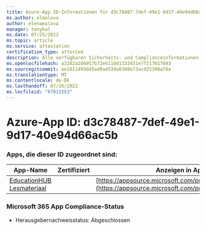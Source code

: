 ```yaml
---
title: Azure-App ID-Informationen für d3c78487-7def-49e1-9d17-40e94d66ac5b
ms.author: elmalova
author: elenamalova
manager: tonybal
ms.date: 07/25/2022
ms.topic: article
ms.service: attestation
certification_type: attested
description: Alle verfügbaren Sicherheits- und Complianceinformationen für d3c78487-7def-49e1-9d17-40e94d66ac5b.
ms.openlocfilehash: a3282a2d6957b72e6118d1333431e7f217017803
ms.sourcegitcommit: ee1611493dd5ad0ad53da0380e73acd25340a76e
ms.translationtype: MT
ms.contentlocale: de-DE
ms.lasthandoff: 07/26/2022
ms.locfileid: "67011553"
---
```

# <a name="azure-app-id-d3c78487-7def-49e1-9d17-40e94d66ac5b"></a>Azure-App ID: d3c78487-7def-49e1-9d17-40e94d66ac5b


### <a name="apps-associated-with-this-id"></a>Apps, die dieser ID zugeordnet sind:
| **App-Name** | **Zertifiziert** | **Anzeigen in AppSource** |
|--------------|---------------|-----------------------|
| [EducationHUB Lesmateriaal](../forward/WA200004326.md) |  | [https://appsource.microsoft.com/product/office/WA200004326](https://appsource.microsoft.com/product/office/WA200004326) |

### <a name="microsoft-365-app-compliance-status"></a>Microsoft 365 App Compliance-Status
- Herausgebernachweisstatus: Abgeschlossen
